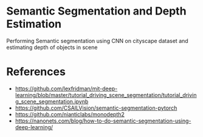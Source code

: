 # Semantic Segmentation and Depth Estimation

Performing Semantic segmentation using CNN on cityscape dataset and estimating depth of objects in scene

# References
* https://github.com/lexfridman/mit-deep-learning/blob/master/tutorial_driving_scene_segmentation/tutorial_driving_scene_segmentation.ipynb
* https://github.com/CSAILVision/semantic-segmentation-pytorch
* https://github.com/nianticlabs/monodepth2
* https://nanonets.com/blog/how-to-do-semantic-segmentation-using-deep-learning/
